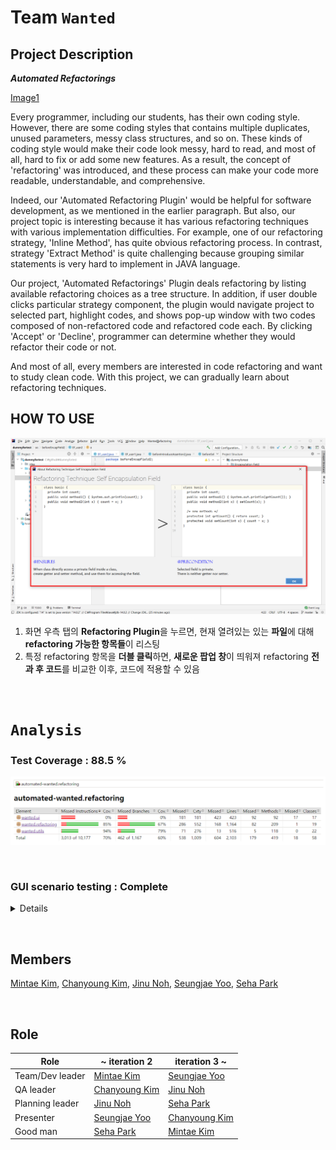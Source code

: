 Team ``Wanted``
=======================

Project Description
-------------------

_**Automated Refactorings**_

[Image1](image/6.png)

Every programmer, including our students, has their own coding style. However, there are some coding styles that contains multiple duplicates, unused parameters, messy class structures, and so on. These kinds of coding style would make their code look messy, hard to read, and most of all, hard to fix or add some new features. As a result, the concept of 'refactoring' was introduced, and these process can make your code more readable, understandable, and comprehensive.

Indeed, our 'Automated Refactoring Plugin' would be helpful for software development, as we mentioned in the earlier paragraph. But also, our project topic is interesting because it has various refactoring techniques with various implementation difficulties. For example, one of our refactoring strategy, 'Inline Method', has quite obvious refactoring process. In contrast, strategy 'Extract Method' is quite challenging because grouping similar statements is very hard to implement in JAVA language.

Our project, 'Automated Refactorings' Plugin deals refactoring by listing available refactoring choices as a tree structure. In addition, if user double clicks particular strategy component, the plugin would navigate project to selected part, highlight codes, and shows pop-up window with two codes composed of non-refactored code and refactored code each. By clicking 'Accept' or 'Decline', programmer can determine whether they would refactor their code or not.

And most of all, every members are interested in code refactoring and want to study clean code. With this project, we can gradually learn about refactoring techniques.


HOW TO USE
---------------

![리팩토링](image/10.png)

1. 화면 우측 탭의 **Refactoring Plugin**을 누르면, 현재 열려있는 있는 **파일**에 대해 **refactoring 가능한 항목들**이 리스팅
2. 특정 refactoring 항목을 **더블 클릭**하면, **새로운 팝업 창**이 띄워져 refactoring **전과 후 코드**를 비교한 이후, 코드에 적용할 수 있음

&nbsp;

# `Analysis`
### Test Coverage : 88.5 %
![image](image/coverage.png)

&nbsp;

### GUI scenario testing : Complete

<details>

1. 플러그인은 프로젝트의 코드를 자동으로 탐색하여 리팩토링이 적용 가능한 코드를 트리 형태로 리스팅해준다. 리팩토링 가능 항목은 트리 형태로 제시되는데, 가장 상위 항목은 프로젝트이며, 그 하위에 가능한 리팩토링 테크닉 카테고리가 있고, 각각의 카테고리 하위에 리팩토링 가능한 클래스, 메소드의 이름이나 line number를 표시한다. 

![1](image/1.png)

2. 유저가 사이드탭에 있는 리팩토링 트리를 통해 접근하지 않을 경우, 상단 툴바가 'Nothing here'라는 비활성화된 카테고리를 보여준다.

![2](image/2.png)

3. 코드 작성 중 리팩토링이 필요한 항목이 생기면, 오른쪽 트리가 실시간으로 업데이트 된다. 여러 refactoring에 해당하는 경우, 여러 카테고리에 모두 표시한다.

![3](image/3.png)

4. 유저가 트리의 component를 더블클릭하면, 해당 파일로 navigating 되면서 해당 부분이 highlighting 된다. 

![4](image/4.png)

5. (4에 이어) 유저가 상단 툴바를 클릭하면, 적용 가능한 리팩토링 버튼이 활성화되어 있다. 

![5](image/5.png)

6. (5에 이어) 상단 툴바를 통해 적용가능한 리팩토링 버튼을 클릭하면, 리팩토링을 적용하기 전과 적용한 후의 코드를 difference window를 통해 비교할 수 있다. 

![6](image/6.png)

7. (6에 이어) Cancel 버튼을 누르면 코드에는 아무런 변화가 일어나지 않는다.

![7](image/7.png)

8. (6에 이어) Apply 버튼을 누르면 difference window에 제시되었던 리팩토링이 실제 프로젝트 코드에 반영된다. 

![8](image/8.png)

9. 플러그인 트리 구조에서 카테고리에 해당하는 component를 마우스 우클릭하면 컨텍스트 메뉴가 팝업된다. 

![9](image/9.png)

10. (8에 이어) 컨텍스트 메뉴를 선택하면 해당 리팩토링에 대한 precondition과 postcondition, 그리고 간단한 코드 예시를 볼 수 있는 팝업창이 열린다. OK버튼을 누르면 창이 닫히고 프로젝트 화면으로 돌아온다.

![10](image/10.png)

</details>

&nbsp;


Members
-------

[Mintae Kim](@shsesther928), [Chanyoung Kim](@shinychan95), [Jinu Noh](@jinunoh), [Seungjae Yoo](@sjyoo), [Seha Park](@rachesh)

&nbsp;

Role
-------------------

| Role | ~ iteration 2 | iteration 3 ~ |
| -------- | ------ | ------ |
| Team/Dev leader | [Mintae Kim](@shsesther928) | [Seungjae Yoo](@sjyoo)|
| QA leader | [Chanyoung Kim](@shinychan95)| [Jinu Noh](@jinunoh) |
| Planning leader | [Jinu Noh](@jinunoh)| [Seha Park](@rachesh) |
| Presenter  | [Seungjae Yoo](@sjyoo) | [Chanyoung Kim](@shinychan95) |
| Good man | [Seha Park](@rachesh)| [Mintae Kim](@shsesther928) |


&nbsp;



